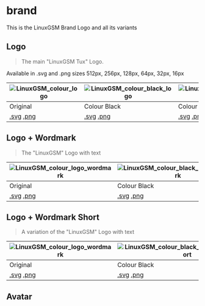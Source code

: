 # brand

This is the LinuxGSM Brand Logo and all its variants

## Logo

> The main "LinuxGSM Tux" Logo.

Available in .svg and .png sizes 512px, 256px, 128px, 64px, 32px, 16px

| ![LinuxGSM\_colour\_logo](../.gitbook/assets/linuxgsm\_colour\_logo\_512.png)                                                                                                                                                                                                                                          | ![LinuxGSM\_colour\_black\_logo](../.gitbook/assets/linuxgsm\_colour\_black\_logo\_512.png)                                                                                                                                                                                                                                                        | ![LinuxGSM\_colour\_white\_logo](../.gitbook/assets/linuxgsm\_colour\_white\_logo\_512.png)                                                                                                                                                                                                                                                        | ![LinuxGSM\_black\_logo](../.gitbook/assets/linuxgsm\_black\_logo\_512.png)                                                                                                                                                                                                                                        | ![LinuxGSM\_white\_logo](../.gitbook/assets/linuxgsm\_white\_logo\_512.png)                                                                                                                                                                                                                                        |
| ---------------------------------------------------------------------------------------------------------------------------------------------------------------------------------------------------------------------------------------------------------------------------------------------------------------------- | -------------------------------------------------------------------------------------------------------------------------------------------------------------------------------------------------------------------------------------------------------------------------------------------------------------------------------------------------- | -------------------------------------------------------------------------------------------------------------------------------------------------------------------------------------------------------------------------------------------------------------------------------------------------------------------------------------------------- | ------------------------------------------------------------------------------------------------------------------------------------------------------------------------------------------------------------------------------------------------------------------------------------------------------------------ | ------------------------------------------------------------------------------------------------------------------------------------------------------------------------------------------------------------------------------------------------------------------------------------------------------------------ |
| Original                                                                                                                                                                                                                                                                                                               | Colour Black                                                                                                                                                                                                                                                                                                                                       | Colour White                                                                                                                                                                                                                                                                                                                                       | Black                                                                                                                                                                                                                                                                                                              | White                                                                                                                                                                                                                                                                                                              |
| [.svg](https://github.com/GameServerManagers/LinuxGSM-Docs/tree/7a49c2c1480a685adb1574c8965f1a149fb9d874/images/brand/colour/LinuxGSM\_colour\_logo.svg) [.png](https://github.com/GameServerManagers/LinuxGSM-Docs/tree/7a49c2c1480a685adb1574c8965f1a149fb9d874/images/brand/colour/LinuxGSM\_colour\_logo\_512.png) | [.svg](https://github.com/GameServerManagers/LinuxGSM-Docs/tree/7a49c2c1480a685adb1574c8965f1a149fb9d874/images/brand/colour\_black/LinuxGSM\_colour\_black\_logo.svg) [.png](https://github.com/GameServerManagers/LinuxGSM-Docs/tree/7a49c2c1480a685adb1574c8965f1a149fb9d874/images/brand/colour\_black/LinuxGSM\_colour\_black\_logo\_512.png) | [.svg](https://github.com/GameServerManagers/LinuxGSM-Docs/tree/7a49c2c1480a685adb1574c8965f1a149fb9d874/images/brand/colour\_white/LinuxGSM\_colour\_white\_logo.svg) [.png](https://github.com/GameServerManagers/LinuxGSM-Docs/tree/7a49c2c1480a685adb1574c8965f1a149fb9d874/images/brand/colour\_white/LinuxGSM\_colour\_white\_logo\_512.png) | [.svg](https://github.com/GameServerManagers/LinuxGSM-Docs/tree/7a49c2c1480a685adb1574c8965f1a149fb9d874/images/brand/black/LinuxGSM\_black\_logo.svg) [.png](https://github.com/GameServerManagers/LinuxGSM-Docs/tree/7a49c2c1480a685adb1574c8965f1a149fb9d874/images/brand/black/LinuxGSM\_black\_logo\_512.png) | [.svg](https://github.com/GameServerManagers/LinuxGSM-Docs/tree/7a49c2c1480a685adb1574c8965f1a149fb9d874/images/brand/white/LinuxGSM\_white\_logo.svg) [.png](https://github.com/GameServerManagers/LinuxGSM-Docs/tree/7a49c2c1480a685adb1574c8965f1a149fb9d874/images/brand/white/LinuxGSM\_white\_logo\_512.png) |

## Logo + Wordmark

> The "LinuxGSM" Logo with text

| ![LinuxGSM\_colour\_logo\_wordmark](<../.gitbook/assets/linuxgsm\_colour\_logo\_wordmark\_512 (1).png>)                                                                                                                                                                                                                                    | ![LinuxGSM\_colour\_black\_logo\_wordmark](../.gitbook/assets/linuxgsm\_colour\_black\_logo\_wordmark\_512.png)                                                                                                                                                                                                                                                        | ![LinuxGSM\_colour\_white\_logo\_wordmark](../.gitbook/assets/linuxgsm\_colour\_white\_logo\_wordmark\_512.png)                                                                                                                                                                                                                                                        | ![LinuxGSM\_colour\_white\_logo\_wordmark](../.gitbook/assets/linuxgsm\_black\_logo\_wordmark\_512.png)                                                                                                                                                                                                                                | ![LinuxGSM\_white\_logo\_wordmark](../.gitbook/assets/linuxgsm\_white\_logo\_wordmark\_512.png)                                                                                                                                                                                                                                        |
| ------------------------------------------------------------------------------------------------------------------------------------------------------------------------------------------------------------------------------------------------------------------------------------------------------------------------------------------ | ---------------------------------------------------------------------------------------------------------------------------------------------------------------------------------------------------------------------------------------------------------------------------------------------------------------------------------------------------------------------- | ---------------------------------------------------------------------------------------------------------------------------------------------------------------------------------------------------------------------------------------------------------------------------------------------------------------------------------------------------------------------- | -------------------------------------------------------------------------------------------------------------------------------------------------------------------------------------------------------------------------------------------------------------------------------------------------------------------------------------- | -------------------------------------------------------------------------------------------------------------------------------------------------------------------------------------------------------------------------------------------------------------------------------------------------------------------------------------- |
| Original                                                                                                                                                                                                                                                                                                                                   | Colour Black                                                                                                                                                                                                                                                                                                                                                           | Colour White                                                                                                                                                                                                                                                                                                                                                           | Black                                                                                                                                                                                                                                                                                                                                  | White                                                                                                                                                                                                                                                                                                                                  |
| [.svg](https://github.com/GameServerManagers/LinuxGSM-Docs/tree/7a49c2c1480a685adb1574c8965f1a149fb9d874/images/brand/colour/LinuxGSM\_colour\_logo\_wordmark.svg) [.png](https://github.com/GameServerManagers/LinuxGSM-Docs/tree/7a49c2c1480a685adb1574c8965f1a149fb9d874/images/brand/colour/LinuxGSM\_colour\_logo\_wordmark\_512.png) | [.svg](https://github.com/GameServerManagers/LinuxGSM-Docs/tree/7a49c2c1480a685adb1574c8965f1a149fb9d874/images/brand/colour\_black/LinuxGSM\_colour\_black\_logo\_wordmark.svg) [.png](https://github.com/GameServerManagers/LinuxGSM-Docs/tree/7a49c2c1480a685adb1574c8965f1a149fb9d874/images/brand/colour\_black/LinuxGSM\_colour\_black\_logo\_wordmark\_512.png) | [.svg](https://github.com/GameServerManagers/LinuxGSM-Docs/tree/7a49c2c1480a685adb1574c8965f1a149fb9d874/images/brand/colour\_white/LinuxGSM\_colour\_white\_logo\_wordmark.svg) [.png](https://github.com/GameServerManagers/LinuxGSM-Docs/tree/7a49c2c1480a685adb1574c8965f1a149fb9d874/images/brand/colour\_white/LinuxGSM\_colour\_white\_logo\_wordmark\_512.png) | [.svg](https://github.com/GameServerManagers/LinuxGSM-Docs/tree/7a49c2c1480a685adb1574c8965f1a149fb9d874/images/brand/black/LinuxGSM\_black\_logo\_wordmark.svg) [.png](https://github.com/GameServerManagers/LinuxGSM-Docs/tree/7a49c2c1480a685adb1574c8965f1a149fb9d874/images/brand/black/LinuxGSM\_black\_logo\_wordmark\_512.png) | [.svg](https://github.com/GameServerManagers/LinuxGSM-Docs/tree/7a49c2c1480a685adb1574c8965f1a149fb9d874/images/brand/white/LinuxGSM\_white\_logo\_wordmark.svg) [.png](https://github.com/GameServerManagers/LinuxGSM-Docs/tree/7a49c2c1480a685adb1574c8965f1a149fb9d874/images/brand/white/LinuxGSM\_white\_logo\_wordmark\_512.png) |

## Logo + Wordmark Short

> A variation of the "LinuxGSM" Logo with text

| ![LinuxGSM\_colour\_logo\_wordmark](<../.gitbook/assets/linuxgsm\_colour\_logo\_wordmark\_short\_512 (1).png>)                                                                                                                                                                                                                                           | ![LinuxGSM\_colour\_black\_logo\_wordmark\_short](../.gitbook/assets/linuxgsm\_colour\_black\_logo\_wordmark\_short\_512.png)                                                                                                                                                                                                                                                        | ![LinuxGSM\_colour\_white\_logo\_wordmark\_short](../.gitbook/assets/linuxgsm\_colour\_white\_logo\_wordmark\_short\_512.png)                                                                                                                                                                                                                                                        | ![LinuxGSM\_colour\_white\_logo\_wordmark\_short](../.gitbook/assets/linuxgsm\_black\_logo\_wordmark\_short\_512.png)                                                                                                                                                                                                                         | ![LinuxGSM\_white\_logo\_wordmark\_short](../.gitbook/assets/linuxgsm\_white\_logo\_wordmark\_short\_512.png)                                                                                                                                                                                                                                 |
| -------------------------------------------------------------------------------------------------------------------------------------------------------------------------------------------------------------------------------------------------------------------------------------------------------------------------------------------------------- | ------------------------------------------------------------------------------------------------------------------------------------------------------------------------------------------------------------------------------------------------------------------------------------------------------------------------------------------------------------------------------------ | ------------------------------------------------------------------------------------------------------------------------------------------------------------------------------------------------------------------------------------------------------------------------------------------------------------------------------------------------------------------------------------ | --------------------------------------------------------------------------------------------------------------------------------------------------------------------------------------------------------------------------------------------------------------------------------------------------------------------------------------------- | --------------------------------------------------------------------------------------------------------------------------------------------------------------------------------------------------------------------------------------------------------------------------------------------------------------------------------------------- |
| Original                                                                                                                                                                                                                                                                                                                                                 | Colour Black                                                                                                                                                                                                                                                                                                                                                                         | Colour White                                                                                                                                                                                                                                                                                                                                                                         | Black                                                                                                                                                                                                                                                                                                                                         | White                                                                                                                                                                                                                                                                                                                                         |
| [.svg](https://github.com/GameServerManagers/LinuxGSM-Docs/tree/7a49c2c1480a685adb1574c8965f1a149fb9d874/images/brand/colour/LinuxGSM\_colour\_logo\_wordmark\_short.svg) [.png](https://github.com/GameServerManagers/LinuxGSM-Docs/tree/7a49c2c1480a685adb1574c8965f1a149fb9d874/images/brand/colour/LinuxGSM\_colour\_logo\_wordmark\_short\_512.png) | [.svg](https://github.com/GameServerManagers/LinuxGSM-Docs/tree/7a49c2c1480a685adb1574c8965f1a149fb9d874/images/brand/colour\_black/LinuxGSM\_colour\_black\_logo\_wordmark\_short.svg) [.png](https://github.com/GameServerManagers/LinuxGSM-Docs/tree/7a49c2c1480a685adb1574c8965f1a149fb9d874/images/brand/colour\_black/LinuxGSM\_colour\_black\_logo\_wordmark\_short\_512.png) | [.svg](https://github.com/GameServerManagers/LinuxGSM-Docs/tree/7a49c2c1480a685adb1574c8965f1a149fb9d874/images/brand/colour\_white/LinuxGSM\_colour\_white\_logo\_wordmark\_short.svg) [.png](https://github.com/GameServerManagers/LinuxGSM-Docs/tree/7a49c2c1480a685adb1574c8965f1a149fb9d874/images/brand/colour\_white/LinuxGSM\_colour\_white\_logo\_wordmark\_short\_512.png) | [.svg](https://github.com/GameServerManagers/LinuxGSM-Docs/tree/7a49c2c1480a685adb1574c8965f1a149fb9d874/images/brand/black/LinuxGSM\_black\_logo\_wordmark.svg) [.png](https://github.com/GameServerManagers/LinuxGSM-Docs/tree/7a49c2c1480a685adb1574c8965f1a149fb9d874/images/brand/black/LinuxGSM\_black\_logo\_wordmark\_short\_512.png) | [.svg](https://github.com/GameServerManagers/LinuxGSM-Docs/tree/7a49c2c1480a685adb1574c8965f1a149fb9d874/images/brand/white/LinuxGSM\_white\_logo\_wordmark.svg) [.png](https://github.com/GameServerManagers/LinuxGSM-Docs/tree/7a49c2c1480a685adb1574c8965f1a149fb9d874/images/brand/white/LinuxGSM\_white\_logo\_wordmark\_short\_512.png) |

## Avatar
